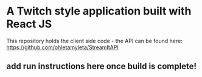 # A Twitch style application built with React JS

This repository holds the client side code - the API can be found here:
https://github.com/ohletamyleta/StreamItAPI

## add run instructions here once build is complete!

